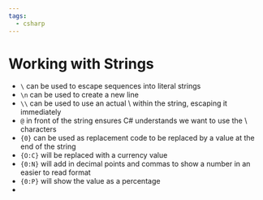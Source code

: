 ```yaml
---
tags:
  - csharp
---
```

# Working with Strings

* `\` can be used to escape sequences into literal strings
* `\n` can be used to create a new line
* `\\` can be used to use an actual \ within the string, escaping it immediately
* `@` in front of the string ensures C# understands we want to use the \\ characters
* `{0}` can be used as replacement code to be replaced by a value at the end of the string
* `{O:C}` will be replaced with a currency value
* `{0:N}` will add in decimal points and commas to show a number in an easier to read format
* `{0:P}` will show the value as a percentage
* 